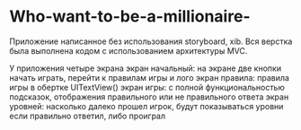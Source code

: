 # Who-want-to-be-a-millionaire-
Приложение написанное без использования storyboard, xib. Вся верстка была выполнена кодом c использованием архитектуры MVC.

У приложения четыре экрана
экран начальный: на экране две кнопки начать играть, перейти к правилам игры и лого
экран правила: правила игры в обертке UITextView()
экран игры: с полной функциональностью подсказок, отображения правильного или не правильного ответа
экран уровней: насколько далеко прошел игрок, будут показываться уровни если правильно ответил, либо проиграл
